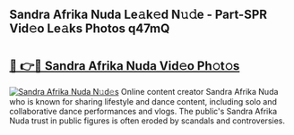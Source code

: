## Sandra Afrika Nuda Le𝚊k𝚎d N𝚞𝚍e - Part-SPR Vid𝚎o Le𝚊ks Photos q47mQ

# <h2><a href="http://fbepmxg.evod.top/?m=Sandra+Afrika+Nuda">🔗 👉🔴 Sandra Afrika Nuda Vid𝚎o Ph𝚘t𝚘s</a></h2>

[![Sandra Afrika Nuda N𝚞d𝚎s](https://i.imgur.com/8V9OHl7.gif)](http://fbepmxg.evod.top/?m=Sandra+Afrika+Nuda)
Online content creator Sandra Afrika Nuda who is known for sharing lifestyle and dance content, including solo and collaborative dance performances and vlogs. The public's Sandra Afrika Nuda trust in public figures is often eroded by scandals and controversies. 
